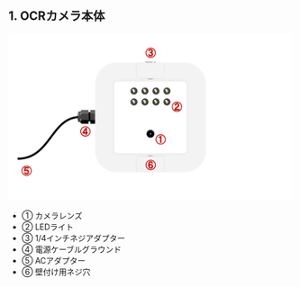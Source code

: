 ## 1. OCRカメラ本体

![](img/ocrcam_desc.png)

- ① カメラレンズ
- ② LEDライト
- ③ 1/4インチネジアダプター
- ④ 電源ケーブルグラウンド
- ⑤ ACアダプター
- ⑥ 壁付け用ネジ穴
